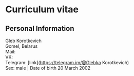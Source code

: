 # Curriculum vitae
## Personal Information
Gleb Korotkevich</br>
Gomel, Belarus</br>
Mail:</br>
VK:</br>
Telegram: [link](https://telegram.im/@Glebka Korotkevich) </br>
Sex: male | Date of birth 20 March 2002</br>
